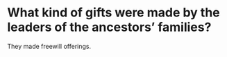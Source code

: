 # What kind of gifts were made by the leaders of the ancestors’ families?

They made freewill offerings.
